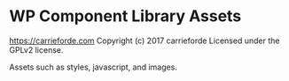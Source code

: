 # WP Component Library Assets #
https://carrieforde.com
Copyright (c) 2017 carrieforde
Licensed under the GPLv2 license.

Assets such as styles, javascript, and images.